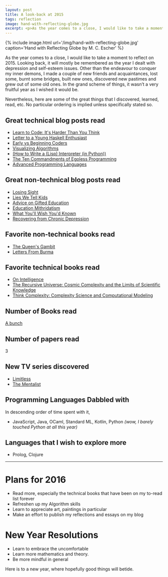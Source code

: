 ```yaml
---
layout: post
title: A look-back at 2015
tags: reflection
image: hand-with-reflecting-globe.jpg
excerpt: <p>As the year comes to a close, I would like to take a moment to reflect on 2015. Looking back, it will mostly be remembered as the year</p>
---
```

{% include image.html url='/img/hand-with-reflecting-globe.jpg' caption='Hand with Reflecting Globe by M. C. Escher' %}

As the year comes to a close, I would like to take a moment to reflect on 2015. Looking back, it will mostly be remembered as the year I dealt with depression and self-esteem issues. Other than the endeavour to conquer my inner demons, I made a couple of new friends and acquaintances, lost some, burnt some bridges, built new ones, discovered new pastimes and grew out of some old ones. In the grand scheme of things, it wasn’t a very fruitful year as I wished it would be.

Nevertheless, here are some of the great things that I discovered, learned, read, etc. No particular ordering is implied unless specifically stated so.

## Great technical blog posts read

- [Learn to Code: It's Harder Than You Think](http://mikehadlow.blogspot.sg/2015/12/learn-to-code-its-harder-than-you-think.html)
- [Letter to a Young Haskell Enthusiast](http://comonad.com/reader/2014/letter-to-a-young-haskell-enthusiast/)
- [Early vs Beginning Coders](http://zedshaw.com/2015/06/16/early-vs-beginning-coders/)
- [Visualizing Algorithms](https://bost.ocks.org/mike/algorithms/)
- [(How to Write a (Lisp) Interpreter (in Python))](http://norvig.com/lispy.html)
- [The Ten Commandments of Egoless Programming](http://blog.codinghorror.com/the-ten-commandments-of-egoless-programming/)
- [Advanced Programming Languages](http://matt.might.net/articles/best-programming-languages/)

## Great non-technical blog posts read

- [Losing Sight](http://tink.uk/losing-sight/)
- [Lies We Tell Kids](http://paulgraham.com/lies.html)
- [Advice on Gifted Education](https://terrytao.wordpress.com/career-advice/advice-on-gifted-education/)
- [Education Mithridatism](http://zedshaw.com/2015/09/14/educational-mithridatism/)
- [What You'll Wish You'd Known](http://www.paulgraham.com/hs.html)
- [Recovering from Chronic Depression](https://medium.com/change-i-want-to-see/recovering-from-chronic-depression-fcc0cb25857b#.k401t47yb)

## Favorite non-technical books read

- [The Queen's Gambit](http://www.amazon.com/The-Queens-Gambit-A-Novel/dp/1400030609)
- [Letters From Burma](http://www.amazon.com/Letters-Burma-Aung-San-Suu/dp/0141041447/ref=sr_1_1?s=books&ie=UTF8&qid=1451514195&sr=1-1&keywords=letters+from+burma)

## Favorite technical books read

- [On Intelligence](http://www.amazon.com/Intelligence-Jeff-Hawkins-ebook/dp/B003J4VE5Y/ref=sr_1_1?s=books&ie=UTF8&qid=1451514234&sr=1-1&keywords=on+intelligence)
- [The Recursive Universe: Cosmic Complexity and the Limits of Scientific Knowledge](http://www.amazon.com/Recursive-Universe-Complexity-Scientific-Knowledge/dp/048649098X/ref=sr_1_1?s=books&ie=UTF8&qid=1451514260&sr=1-1&keywords=recursive+universe)
- [Think Complexity: Complexity Science and Computational Modeling](http://www.amazon.com/Think-Complexity-Science-Computational-Modeling/dp/1449314635/ref=sr_1_1?s=books&ie=UTF8&qid=1451514283&sr=1-1&keywords=think+complexity)

## Number of Books read

[A bunch](https://www.goodreads.com/review/list/48880363-kaung-htet-zaw?page=1&read_at=2015&view=covers)

## Number of papers read

3

## New TV series discovered

- [Limitless](https://trakt.tv/shows/limitless)
- [The Mentalist](https://trakt.tv/shows/the-mentalist)

## Programming Languages Dabbled with

In descending order of time spent with it,

- JavaScript, Java, OCaml, Standard ML, Kotlin, Python _(wow, I barely touched Python at all this year)_

## Languages that I wish to explore more

- Prolog, Clojure

---

# Plans for 2016

- Read more, especially the technical books that have been on my to-read list forever
- Refreshen up my Algorithm skills
- Learn to appreciate art, paintings in particular
- Make an effort to publish my reflections and essays on my blog

# New Year Resolutions

- Learn to embrace the uncomfortable
- Learn more mathematics and theory.
- Be more mindful in general

Here is to a new year, where hopefully good things will betide.
